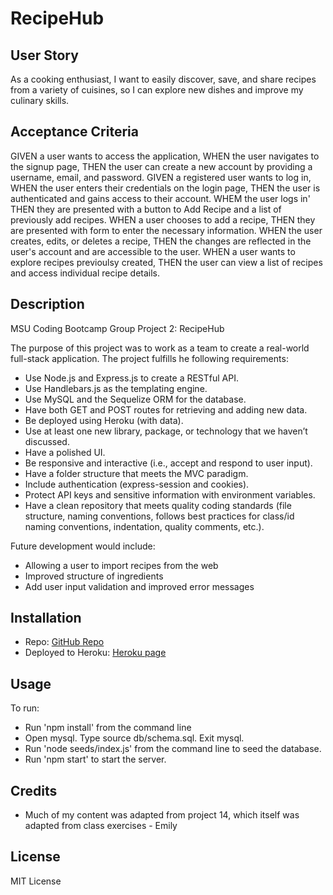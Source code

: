 # RecipeHub

## User Story

As a cooking enthusiast, I want to easily discover, save, and share recipes from a variety of cuisines, so I can explore new dishes and improve my culinary skills.

## Acceptance Criteria

GIVEN a user wants to access the application,
WHEN the user navigates to the signup page,
THEN the user can create a new account by providing a username, email, and password.
GIVEN a registered user wants to log in,
WHEN the user enters their credentials on the login page,
THEN the user is authenticated and gains access to their account.
WHEM the user logs in'
THEN they are presented with a button to Add Recipe and a list of previously add recipes.
WHEN a user chooses to add a recipe,
THEN they are presented with form to enter the necessary information.
WHEN the user creates, edits, or deletes a recipe,
THEN the changes are reflected in the user's account and are accessible to the user.
WHEN a user wants to explore recipes previoulsy created,
THEN the user can view a list of recipes and access individual recipe details.

## Description

MSU Coding Bootcamp Group Project 2: RecipeHub

The purpose of this project was to work as a team to create a real-world full-stack application. The project fulfills he following requirements:

- Use Node.js and Express.js to create a RESTful API.
- Use Handlebars.js as the templating engine.
- Use MySQL and the Sequelize ORM for the database.
- Have both GET and POST routes for retrieving and adding new data.
- Be deployed using Heroku (with data).
- Use at least one new library, package, or technology that we haven’t discussed.
- Have a polished UI.
- Be responsive and interactive (i.e., accept and respond to user input).
- Have a folder structure that meets the MVC paradigm.
- Include authentication (express-session and cookies).
- Protect API keys and sensitive information with environment variables.
- Have a clean repository that meets quality coding standards (file structure, naming conventions, follows best practices for class/id naming conventions, indentation, quality comments, etc.).

Future development would include:

- Allowing a user to import recipes from the web
- Improved structure of ingredients
- Add user input validation and improved error messages

## Installation

- Repo: [GitHub Repo](https://github.com/ECiarabellini/RecipeHub/)
- Deployed to Heroku: [Heroku page](https://protected-stream-88252-41be40b06e65.herokuapp.com/)

## Usage

To run:

- Run 'npm install' from the command line
- Open mysql. Type source db/schema.sql. Exit mysql.
- Run 'node seeds/index.js' from the command line to seed the database.
- Run 'npm start' to start the server.

## Credits

- Much of my content was adapted from project 14, which itself was adapted from class exercises - Emily

## License

MIT License
